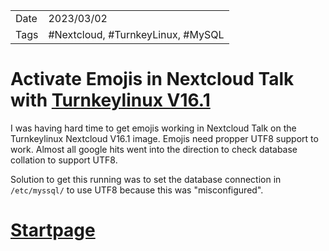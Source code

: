 |   |   |
|---|---|
|Date| 2023/03/02|
|Tags| #Nextcloud, #TurnkeyLinux, #MySQL|

# Activate Emojis in Nextcloud Talk with [Turnkeylinux V16.1](https://www.turnkeylinux.org/nextcloud)

I was having hard time to get emojis working in Nextcloud Talk on the Turnkeylinux Nextcloud V16.1 image.
Emojis need propper UTF8 support to work. Almost all google hits went into the direction to check database collation to support UTF8.

Solution to get this running was to set the database connection in `/etc/myssql/` to use UTF8 because this was "misconfigured".

# [Startpage](/)
